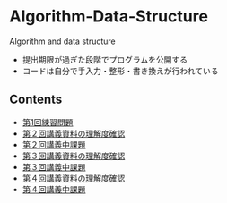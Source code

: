 # Algorithm-Data-Structure
Algorithm and data structure

- 提出期限が過ぎた段階でプログラムを公開する
- コードは自分で手入力・整形・書き換えが行われている

## Contents

- [第1回練習問題]()
- [第２回講義資料の理解度確認]()
- [第２回講義中課題]()
- [第３回講義資料の理解度確認](./prob3pre)
- [第３回講義中課題](./prob3post)
- [第４回講義資料の理解度確認](./prob4pre)
- [第４回講義中課題]()
